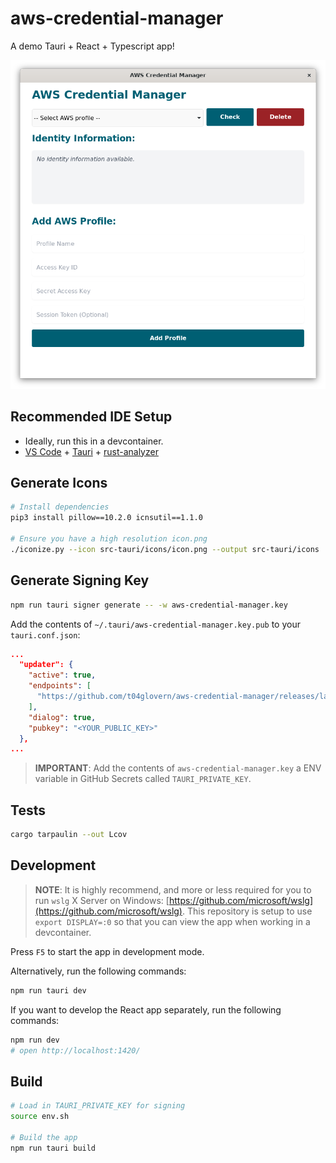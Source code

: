 # aws-credential-manager

A demo Tauri + React + Typescript app!

![Demo](./docs/demo.png)

## Recommended IDE Setup

- Ideally, run this in a devcontainer.
- [VS Code](https://code.visualstudio.com/) + [Tauri](https://marketplace.visualstudio.com/items?itemName=tauri-apps.tauri-vscode) + [rust-analyzer](https://marketplace.visualstudio.com/items?itemName=rust-lang.rust-analyzer)

## Generate Icons

```bash
# Install dependencies
pip3 install pillow==10.2.0 icnsutil==1.1.0

# Ensure you have a high resolution icon.png
./iconize.py --icon src-tauri/icons/icon.png --output src-tauri/icons
```

## Generate Signing Key

```bash
npm run tauri signer generate -- -w aws-credential-manager.key
```

Add the contents of `~/.tauri/aws-credential-manager.key.pub` to your `tauri.conf.json`:

```json
...
  "updater": {
    "active": true,
    "endpoints": [
      "https://github.com/t04glovern/aws-credential-manager/releases/latest/download/latest.json"
    ],
    "dialog": true,
    "pubkey": "<YOUR_PUBLIC_KEY>"
  },
...
```

> **IMPORTANT**: Add the contents of `aws-credential-manager.key` a ENV variable in GitHub Secrets called `TAURI_PRIVATE_KEY`.

## Tests

```bash
cargo tarpaulin --out Lcov
```

## Development

> **NOTE**: It is highly recommend, and more or less required for you to run `wslg` X Server on Windows: [https://github.com/microsoft/wslg](https://github.com/microsoft/wslg). This repository is setup to use `export DISPLAY=:0` so that you can view the app when working in a devcontainer.

Press `F5` to start the app in development mode.

Alternatively, run the following commands:

```bash
npm run tauri dev
```

If you want to develop the React app separately, run the following commands:

```bash
npm run dev
# open http://localhost:1420/
```

## Build

```bash
# Load in TAURI_PRIVATE_KEY for signing
source env.sh

# Build the app
npm run tauri build
```
